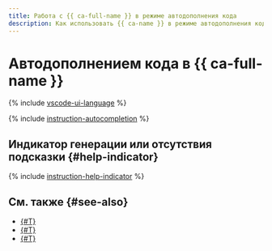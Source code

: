 ```yaml
---
title: Работа с {{ ca-full-name }} в режиме автодополнения кода
description: Как использовать {{ ca-name }} в режиме автодополнения кода.
---
```


# Автодополнением кода в {{ ca-full-name }}

{% include [vscode-ui-language](../../_includes/code-assistant/vscode-ui-language.md) %}

{% include [instruction-autocompletion](../../_includes/code-assistant/instruction-autocompletion.md) %}

## Индикатор генерации или отсутствия подсказки {#help-indicator}

{% include [instruction-help-indicator](../../_includes/code-assistant/help-indicator.md) %}

## См. также {#see-also}

* [{#T}](../index.md)
* [{#T}](./chat.md)
* [{#T}](../concepts/index.md)